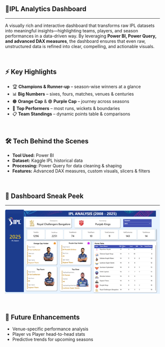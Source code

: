 ## 🏏IPL Analytics Dashboard
---

A visually rich and interactive dashboard that transforms raw IPL datasets into meaningful insights—highlighting teams, players, and season performances in a data-driven way. By leveraging **Power BI, Power Query, and advanced DAX measures**, the dashboard ensures that even raw, unstructured data is refined into clear, compelling, and actionable visuals.  


<br>

## ⚡ Key Highlights

- 🏆 **Champions & Runner-up** – season-wise winners at a glance  
- 📊 **Big Numbers** – sixes, fours, matches, venues & centuries  
- 🟠 **Orange Cap** & 🟣 **Purple Cap** – journey across seasons  
- 🥇 **Top Performers** – most runs, wickets & boundaries  
- 📋 **Team Standings** – dynamic points table & comparisons  

<br>

## 🛠️ Tech Behind the Scenes

- **Tool Used:** Power BI  
- **Dataset:** Kaggle IPL historical data  
- **Processing:** Power Query for data cleaning & shaping  
- **Features:** Advanced DAX measures, custom visuals, slicers & filters  

<br>

## 🌟 Dashboard Sneak Peek
--------------------------

![Dashboard Screenshot](https://github.com/ChaitraliM97/ipl-analytics-dashboard/blob/main/IPL_Dashboard.png)  

<br>

## 🚀 Future Enhancements

- Venue-specific performance analysis  
- Player vs Player head-to-head stats  
- Predictive trends for upcoming seasons  
